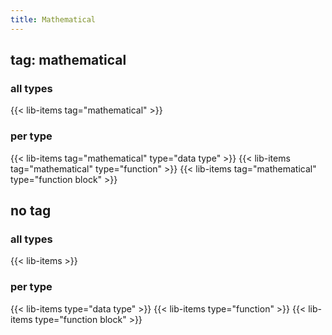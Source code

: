```yaml
---
title: Mathematical
---
```


## tag: mathematical

### all types

{{< lib-items tag="mathematical" >}}

### per type

{{< lib-items tag="mathematical" type="data type" >}}
{{< lib-items tag="mathematical" type="function" >}}
{{< lib-items tag="mathematical" type="function block" >}}

## no tag

### all types

{{< lib-items >}}

### per type

{{< lib-items type="data type" >}}
{{< lib-items type="function" >}}
{{< lib-items type="function block" >}}
